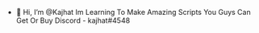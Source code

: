 - 👋 Hi, I’m @Kajhat 
 Im Learning To Make Amazing Scripts You Guys Can Get Or Buy 
Discord - kajhat#4548
